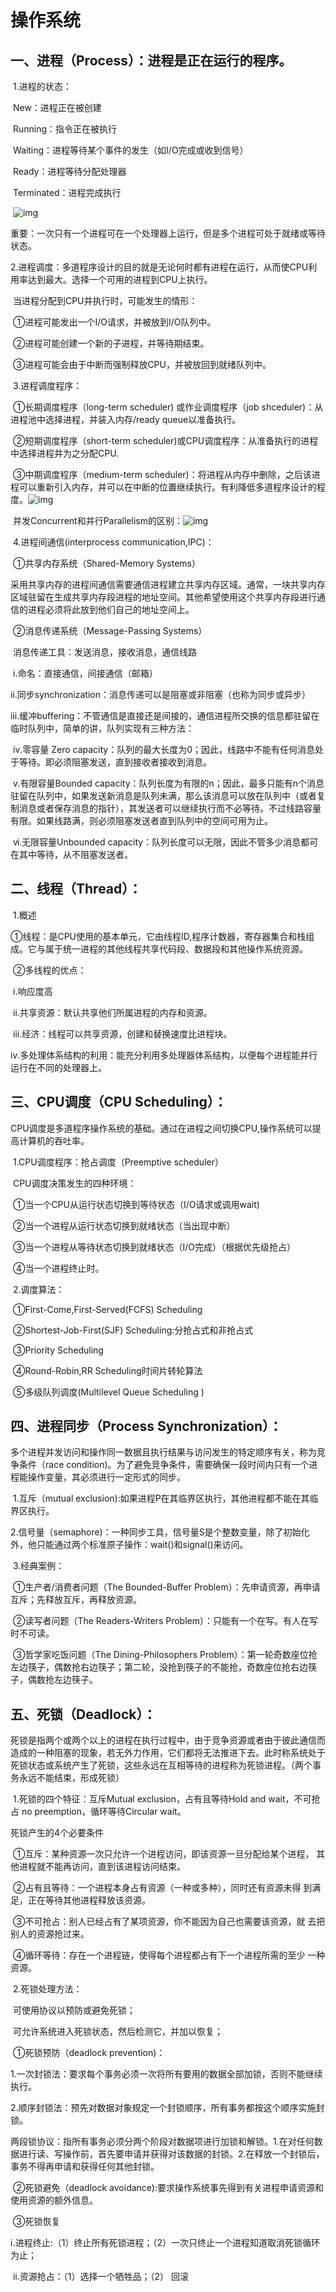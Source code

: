 # 操作系统

## 一、进程（Process）：进程是正在运行的程序。

​    1.进程的状态：

​        New：进程正在被创建

​        Running：指令正在被执行

​        Waiting：进程等待某个事件的发生（如I/O完成或收到信号）

​        Ready：进程等待分配处理器

​        Terminated：进程完成执行

​        ![img](https://img-blog.csdnimg.cn/20190514211654722.png?x-oss-process=image/watermark,type_ZmFuZ3poZW5naGVpdGk,shadow_10,text_aHR0cHM6Ly9ibG9nLmNzZG4ubmV0L2hvbmVzdHkxMDI0,size_16,color_FFFFFF,t_70)

​        重要：一次只有一个进程可在一个处理器上运行，但是多个进程可处于就绪或等待状态。

​    2.进程调度：多道程序设计的目的就是无论何时都有进程在运行，从而使CPU利用率达到最大。选择一个可用的进程到CPU上执行。

​        当进程分配到CPU并执行时，可能发生的情形：

​            ①进程可能发出一个I/O请求，并被放到I/O队列中。

​            ②进程可能创建一个新的子进程，并等待期结束。

​            ③进程可能会由于中断而强制释放CPU，并被放回到就绪队列中。

​    3.进程调度程序：

​        ①长期调度程序（long-term scheduler) 或作业调度程序（job shceduler)：从进程池中选择进程，并装入内存/ready queue以准备执行。

​        ②短期调度程序（short-term scheduler)或CPU调度程序：从准备执行的进程中选择进程并为之分配CPU.

​        ③中期调度程序（medium-term scheduler)：将进程从内存中删除，之后该进程可以重新引入内存，并可以在中断的位置继续执行。有利降低多道程序设计的程度。![img](https://img-blog.csdnimg.cn/20190514211736813.png?x-oss-process=image/watermark,type_ZmFuZ3poZW5naGVpdGk,shadow_10,text_aHR0cHM6Ly9ibG9nLmNzZG4ubmV0L2hvbmVzdHkxMDI0,size_16,color_FFFFFF,t_70)

​        并发Concurrent和并行Parallelism的区别：![img](https://img-blog.csdnimg.cn/2019051421181727.png?x-oss-process=image/watermark,type_ZmFuZ3poZW5naGVpdGk,shadow_10,text_aHR0cHM6Ly9ibG9nLmNzZG4ubmV0L2hvbmVzdHkxMDI0,size_16,color_FFFFFF,t_70)

​    4.进程间通信(interprocess communication,IPC)：

​        ①共享内存系统（Shared-Memory Systems）

​            采用共享内存的进程间通信需要通信进程建立共享内存区域。通常，一块共享内存区域驻留在生成共享内存段进程的地址空间。其他希望使用这个共享内存段进行通信的进程必须将此放到他们自己的地址空间上。

​        ②消息传递系统（Message-Passing Systems）

​            消息传递工具：发送消息，接收消息，通信线路

​            ⅰ.命名：直接通信，间接通信（邮箱）

​            ⅱ.同步synchronization：消息传递可以是阻塞或非阻塞（也称为同步或异步）

​            ⅲ.缓冲buffering：不管通信是直接还是间接的，通信进程所交换的信息都驻留在临时队列中，简单的讲，队列实现有三种方法：

​            ⅳ.零容量 Zero capacity：队列的最大长度为0；因此，线路中不能有任何消息处于等待。即必须阻塞发送，直到接收者接收到消息。

​            ⅴ.有限容量Bounded capacity：队列长度为有限的n；因此，最多只能有n个消息驻留在队列中，如果发送新消息是队列未满，那么该消息可以放在队列中（或者复制消息或者保存消息的指针），其发送者可以继续执行而不必等待。不过线路容量有限。如果线路满，则必须阻塞发送者直到队列中的空间可用为止。

​            ⅵ.无限容量Unbounded capacity：队列长度可以无限，因此不管多少消息都可在其中等待，从不阻塞发送者。

## 二、线程（Thread）：

​    1.概述

​        ①线程：是CPU使用的基本单元，它由线程ID,程序计数器，寄存器集合和栈组成。它与属于统一进程的其他线程共享代码段、数据段和其他操作系统资源。

​        ②多线程的优点：

​            ⅰ.响应度高

​            ⅱ.共享资源：默认共享他们所属进程的内存和资源。

​            ⅲ.经济：线程可以共享资源，创建和替换速度比进程块。

​            ⅳ.多处理体系结构的利用：能充分利用多处理器体系结构，以便每个进程能并行运行在不同的处理器上。

## 三、CPU调度（CPU Scheduling）：

CPU调度是多道程序操作系统的基础。通过在进程之间切换CPU,操作系统可以提高计算机的吞吐率。

​    1.CPU调度程序：抢占调度（Preemptive scheduler）

​        CPU调度决策发生的四种环境：

​            ①当一个CPU从运行状态切换到等待状态（I/O请求或调用wait)

​            ②当一个进程从运行状态切换到就绪状态（当出现中断）

​            ③当一个进程从等待状态切换到就绪状态（I/O完成）（根据优先级抢占）

​            ④当一个进程终止时。

​    2.调度算法：

​        ①First-Come,First-Served(FCFS) Scheduling

​        ②Shortest-Job-First(SJF) Scheduling:分抢占式和非抢占式

​        ③Priority Scheduling

​        ④Round-Robin,RR Scheduling时间片转轮算法

​        ⑤多级队列调度(Multilevel Queue Scheduling )

## 四、进程同步（Process Synchronization）：

多个进程并发访问和操作同一数据且执行结果与访问发生的特定顺序有关，称为竞争条件（race condition)。为了避免竞争条件，需要确保一段时间内只有一个进程能操作变量，其必须进行一定形式的同步。

​    1.互斥（mutual exclusion):如果进程P在其临界区执行，其他进程都不能在其临界区执行。

​    2.信号量（semaphore)：一种同步工具，信号量S是个整数变量，除了初始化外，他只能通过两个标准原子操作：wait()和signal()来访问。

​    3.经典案例：

​        ①生产者/消费者问题（The Bounded-Buffer Problem）：先申请资源，再申请互斥；先释放互斥，再释放资源。

​        ②读写者问题（The Readers-Writers Problem）：只能有一个在写。有人在写时不可读。

​        ③哲学家吃饭问题（The Dining-Philosophers Problem）：第一轮奇数座位抢左边筷子，偶数抢右边筷子；第二轮，没抢到筷子的不能抢，奇数座位抢右边筷子，偶数抢左边筷子。

## 五、死锁（Deadlock）：

死锁是指两个或两个以上的进程在执行过程中，由于竞争资源或者由于彼此通信而造成的一种阻塞的现象，若无外力作用，它们都将无法推进下去。此时称系统处于死锁状态或系统产生了死锁，这些永远在互相等待的进程称为死锁进程。（两个事务永远不能结束，形成死锁）

​    1.死锁的四个特征：互斥Mutual exclusion，占有且等待Hold and wait，不可抢占 no preemption，循环等待Circular wait。

死锁产生的4个必要条件

​        ①互斥：某种资源一次只允许一个进程访问，即该资源一旦分配给某个进程， 其他进程就不能再访问，直到该进程访问结束。

​        ②占有且等待：一个进程本身占有资源（一种或多种），同时还有资源未得 到满足，正在等待其他进程释放该资源。

​        ③不可抢占：别人已经占有了某项资源，你不能因为自己也需要该资源，就 去把别人的资源抢过来。

​        ④循环等待：存在一个进程链，使得每个进程都占有下一个进程所需的至少 一种资源。

​    2.死锁处理方法：

​        可使用协议以预防或避免死锁；

​        可允许系统进入死锁状态，然后检测它，并加以恢复；

​        ①死锁预防（deadlock prevention)：

​            1.一次封锁法：要求每个事务必须一次将所有要用的数据全部加锁，否则不能继续执行。

​            2.顺序封锁法：预先对数据对象规定一个封锁顺序，所有事务都按这个顺序实施封锁。

​          两段锁协议：指所有事务必须分两个阶段对数据项进行加锁和解锁。1.在对任何数据进行读、写操作前，首先要申请并获得对该数据的封锁。2.在释放一个封锁后，事务不得再申请和获得任何其他封锁。

​        ②死锁避免（deadlock avoidance):要求操作系统事先得到有关进程申请资源和使用资源的额外信息。

​        ③死锁恢复

​            ⅰ.进程终止:（1）终止所有死锁进程；（2）一次只终止一个进程知道取消死锁循环为止；

​            ⅱ.资源抢占：（1）选择一个牺牲品；（2） 回滚
